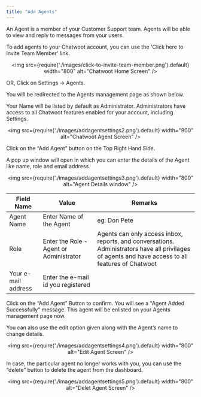 ```yaml
---
title: "Add Agents"
---
```


An Agent is a member of your Customer Support team. Agents will be able to view and reply to messages from your users.

To add agents to your Chatwoot account, you can use the 'Click here to Invite Team Member' link.

<div align="center">

<img src={require('./images/click-to-invite-team-member.png').default} width="800" alt="Chatwoot Home Screen" />

</div>

OR, Click on Settings → Agents.

You will be redirected to the Agents management page as shown below.  

Your Name will be listed by default as Administrator. Administrators have access to all Chatwoot features enabled for your account, including Settings.
<div align="center">

<img src={require('./images/addagentsettings2.png').default} width="800" alt="Chatwoot Agent Screen" />

</div>

Click on the “Add Agent” button on the Top Right Hand Side. 

A pop up window will open in which you can enter the details of the Agent like name, role and email address. 

<div align="center">

<img src={require('./images/addagentsettings3.png').default} width="800" alt="Agent Details window" />

</div>


| Field Name           | Value                                    | Remarks                                                                                                                                             |
|----------------------|------------------------------------------|-----------------------------------------------------------------------------------------------------------------------------------------------------|
| Agent Name           | Enter Name of the Agent                  | eg: Don Pete                                                                                                                                        |
| Role                 | Enter the Role - Agent or  Administrator | Agents can only access inbox, reports, and  conversations. Administrators have all privilages of agents  and have access to all features of Chatwoot |
| Your e-mail  address | Enter the e-mail id you  registered      |                                                                                                                                                     |

Click on the “Add Agent” Button to confirm. You will see a "Agent Added Successfully" message. This agent will be enlisted on your Agents management page now.

You can also use the edit option given along with the Agent’s name to change details.

<div align="center">

<img src={require('./images/addagentsettings4.png').default} width="800" alt="Edit Agent Screen" />

</div>  

In case, the particular agent no longer works with you, you can use the “delete” button to delete the agent from the dashboard.

<div align="center">

<img src={require('./images/addagentsettings5.png').default} width="800" alt="Delet Agent Screen" />

</div>

